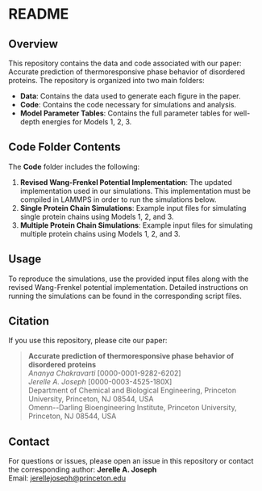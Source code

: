 # README

## Overview
This repository contains the data and code associated with our paper: Accurate prediction of thermoresponsive phase behavior of disordered proteins. The repository is organized into two main folders:

- **Data**: Contains the data used to generate each figure in the paper.
- **Code**: Contains the code necessary for simulations and analysis.
- **Model Parameter Tables**: Contains the full parameter tables for well-depth energies for Models 1, 2, 3.

## Code Folder Contents
The **Code** folder includes the following:

1. **Revised Wang-Frenkel Potential Implementation**: The updated implementation used in our simulations. This implementation must be compiled in LAMMPS in order to run the simulations below.
2. **Single Protein Chain Simulations**: Example input files for simulating single protein chains using Models 1, 2, and 3.
3. **Multiple Protein Chain Simulations**: Example input files for simulating multiple protein chains using Models 1, 2, and 3.

## Usage
To reproduce the simulations, use the provided input files along with the revised Wang-Frenkel potential implementation. Detailed instructions on running the simulations can be found in the corresponding script files.

## Citation
If you use this repository, please cite our paper:
> **Accurate prediction of thermoresponsive phase behavior of disordered proteins**  
> *Ananya Chakravarti* [0000-0001-9282-6202]  
> *Jerelle A. Joseph* [0000-0003-4525-180X]  
> Department of Chemical and Biological Engineering, Princeton University, Princeton, NJ 08544, USA  
> Omenn--Darling Bioengineering Institute, Princeton University, Princeton, NJ 08544, USA  

## Contact
For questions or issues, please open an issue in this repository or contact the corresponding author:
**Jerelle A. Joseph**  
Email: [jerellejoseph@princeton.edu](mailto:jerellejoseph@princeton.edu)
